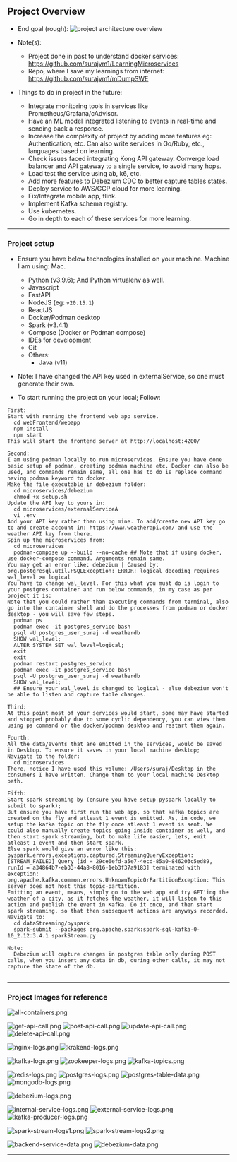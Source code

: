 ## Project Overview

- End goal (rough):
![project architecture overview](https://github.com/surajvm1/learningSWE/blob/dev/feat1/imgs_for_readme_reference/e2eDevProj.drawio.png)

- Note(s): 
  - Project done in past to understand docker services: https://github.com/surajvm1/LearningMicroservices
  - Repo, where I save my learnings from internet: https://github.com/surajvm1/mDumpSWE

- Things to do in project in the future: 
  - Integrate monitoring tools in services like Prometheus/Grafana/cAdvisor. 
  - Have an ML model integrated listening to events in real-time and sending back a response. 
  - Increase the complexity of project by adding more features eg: Authentication, etc. Can also write services in Go/Ruby, etc., languages based on learning. 
  - Check issues faced integrating Kong API gateway. Converge load balancer and API gateway to a single service, to avoid many hops. 
  - Load test the service using ab, k6, etc. 
  - Add more features to Debezium CDC to better capture tables states. 
  - Deploy service to AWS/GCP cloud for more learning. 
  - Fix/Integrate mobile app, flink. 
  - Implement Kafka schema registry. 
  - Use kubernetes. 
  - Go in depth to each of these services for more learning. 

----------------------------------------

### Project setup

- Ensure you have below technologies installed on your machine. Machine I am using: Mac. 
  - Python (v3.9.6); And Python virtualenv as well.  
  - Javascript
  - FastAPI
  - NodeJS (eg: `v20.15.1`)
  - ReactJS 
  - Docker/Podman desktop
  - Spark (v3.4.1)
  - Compose (Docker or Podman compose)
  - IDEs for development
  - Git 
  - Others:
    - Java (v11)

- Note: I have changed the API key used in externalService, so one must generate their own. 
- To start running the project on your local; Follow: 

```
First:
Start with running the frontend web app service. 
  cd webFrontend/webapp
  npm install 
  npm start
This will start the frontend server at http://localhost:4200/

Second:
I am using podman locally to run microservices. Ensure you have done basic setup of podman, creating podman machine etc. Docker can also be used, and commands remain same, all one has to do is replace command having podman keyword to docker. 
Make the file executable in debezium folder: 
  cd microservices/debezium
  chmod +x setup.sh
Update the API key to yours in: 
  cd microservices/externalServiceA
  vi .env 
Add your API key rather than using mine. To add/create new API key go to and create account in: https://www.weatherapi.com/ and use the weather API key from there. 
Spin up the microservices from: 
  cd microservices
  podman-compose up --build --no-cache ## Note that if using docker, use docker-compose command. Arguments remain same. 
You may get an error like: debezium | Caused by: org.postgresql.util.PSQLException: ERROR: logical decoding requires wal_level >= logical
You have to change wal_level. For this what you must do is login to your postgres container and run below commands, in my case as per project it is: 
Note that you could rather than executing commands from terminal, also go into the container shell and do the processes from podman or docker desktop - you will save few steps. 
  podman ps
  podman exec -it postgres_service bash 
  psql -U postgres_user_suraj -d weatherdb
  SHOW wal_level;
  ALTER SYSTEM SET wal_level=logical;
  exit
  exit
  podman restart postgres_service
  podman exec -it postgres_service bash 
  psql -U postgres_user_suraj -d weatherdb
  SHOW wal_level;
  ## Ensure your wal_level is changed to logical - else debezium won't be able to listen and capture table changes.

Third: 
At this point most of your services would start, some may have started and stopped probably due to some cyclic dependency, you can view them using ps command or the docker/podman desktop and restart them again. 

Fourth: 
All the data/events that are emitted in the services, would be saved in Desktop. To ensure it saves in your local machine desktop; 
Navigate to the folder: 
  cd microservices
There, notice I have used this volume: /Users/suraj/Desktop in the consumers I have written. Change them to your local machine Desktop path. 

Fifth: 
Start spark streaming by (ensure you have setup pyspark locally to submit to spark); 
But ensure you have first run the web app, so that kafka topics are created on the fly and atleast 1 event is emitted. As, in code, we setup the kafka topic on the fly once atleast 1 event is sent. We could also manually create topics going inside container as well, and then start spark streaming, but to make life easier, lets, emit atleast 1 event and then start spark.
Else spark would give an error like this: pyspark.errors.exceptions.captured.StreamingQueryException: [STREAM_FAILED] Query [id = 29ce6efd-a5e7-4ecd-85a0-846203c5ed89, runId = a34864b7-eb33-44a8-8016-1eb3f37a9183] terminated with exception: org.apache.kafka.common.errors.UnknownTopicOrPartitionException: This server does not host this topic-partition.
Emitting an event, means, simply go to the web app and try GET'ing the weather of a city, as it fetches the weather, it will listen to this action and publish the event in Kafka. Do it once, and then start spark streaming, so that then subsequent actions are anyways recorded.
Navigate to: 
  cd dataStreaming/pyspark
  spark-submit --packages org.apache.spark:spark-sql-kafka-0-10_2.12:3.4.1 sparkStream.py
  
Note: 
  Debezium will capture changes in postgres table only during POST calls, when you insert any data in db, during other calls, it may not capture the state of the db.
  
```

----------------------------------------

### Project Images for reference

![all-containers.png](https://github.com/surajvm1/learningSWE/blob/dev/feat1/imgs_for_readme_reference/all-containers.png)

![get-api-call.png](https://github.com/surajvm1/learningSWE/blob/dev/feat1/imgs_for_readme_reference/get-api-call.png)
![post-api-call.png](https://github.com/surajvm1/learningSWE/blob/dev/feat1/imgs_for_readme_reference/post-api-call.png)
![update-api-call.png](https://github.com/surajvm1/learningSWE/blob/dev/feat1/imgs_for_readme_reference/update-api-call.png)
![delete-api-call.png](https://github.com/surajvm1/learningSWE/blob/dev/feat1/imgs_for_readme_reference/delete-api-call.png)

![nginx-logs.png](https://github.com/surajvm1/learningSWE/blob/dev/feat1/imgs_for_readme_reference/nginx-logs.png)
![krakend-logs.png](https://github.com/surajvm1/learningSWE/blob/dev/feat1/imgs_for_readme_reference/krakend-logs.png)

![kafka-logs.png](https://github.com/surajvm1/learningSWE/blob/dev/feat1/imgs_for_readme_reference/kafka-logs.png)
![zookeeper-logs.png](https://github.com/surajvm1/learningSWE/blob/dev/feat1/imgs_for_readme_reference/zookeeper-logs.png)
![kafka-topics.png](https://github.com/surajvm1/learningSWE/blob/dev/feat1/imgs_for_readme_reference/kafka-topics.png)

![redis-logs.png](https://github.com/surajvm1/learningSWE/blob/dev/feat1/imgs_for_readme_reference/redis-logs.png)
![postgres-logs.png](https://github.com/surajvm1/learningSWE/blob/dev/feat1/imgs_for_readme_reference/postgres-logs.png)
![postgres-table-data.png](https://github.com/surajvm1/learningSWE/blob/dev/feat1/imgs_for_readme_reference/postgres-table-data.png)
![mongodb-logs.png](https://github.com/surajvm1/learningSWE/blob/dev/feat1/imgs_for_readme_reference/mongodb-logs.png)

![debezium-logs.png](https://github.com/surajvm1/learningSWE/blob/dev/feat1/imgs_for_readme_reference/debezium-logs.png)

![internal-service-logs.png](https://github.com/surajvm1/learningSWE/blob/dev/feat1/imgs_for_readme_reference/internal-service-logs.png)
![external-service-logs.png](https://github.com/surajvm1/learningSWE/blob/dev/feat1/imgs_for_readme_reference/external-service-logs.png)
![kafka-producer-logs.png](https://github.com/surajvm1/learningSWE/blob/dev/feat1/imgs_for_readme_reference/kafka-producer-logs.png)

![spark-stream-logs1.png](https://github.com/surajvm1/learningSWE/blob/dev/feat1/imgs_for_readme_reference/spark-stream-logs1.png)
![spark-stream-logs2.png](https://github.com/surajvm1/learningSWE/blob/dev/feat1/imgs_for_readme_reference/spark-stream-logs2.png)

![backend-service-data.png](https://github.com/surajvm1/learningSWE/blob/dev/feat1/imgs_for_readme_reference/backend-service-data.png)
![debezium-data.png](https://github.com/surajvm1/learningSWE/blob/dev/feat1/imgs_for_readme_reference/debezium-data.png)

----------------------------------------
